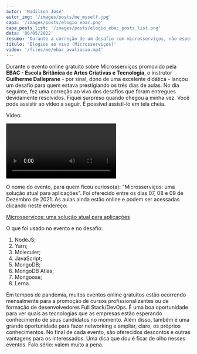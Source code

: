 ```yaml
---
autor: 'Nadilson José'
autor_img: '/images/posts/me_myself.jpg'
capa: '/images/posts/elogio_ebac.png'
capa_posts_list: '/images/posts/elogio_ebac_posts_list.png'
data: '06/05/2022'
resumo: 'Durante a correção de um desafio com microsserviços, não esperava ser elogiado pelo instrutor.'
titulo: 'Elogios ao vivo (Microsserviços)'
video: '/files/me/ebac_avaliacao.mp4'
---
```


Durante o evento online gratuito sobre Microsserviços promovido pela **EBAC - Escola Britânica de Artes Criativas e Tecnologia**, o instrutor **Guilherme Dalleprane** - por sinal, dono de uma excelente didática - lançou um desafio para quem estava prestigiando os três dias de aulas. No dia seguinte, fez uma correção ao vivo dos desafios que foram entregues devidamente resolvidos. Fiquei surpreso quando chegou a minha vez. Você pode assistir ao vídeo a seguir. É possível assisti-lo em tela cheia.

Vídeo:

 <video controls class="relative z-10 w-auto min-w-full min-h-full max-w-none aspect-auto">
    <source src="/files/me/ebac_avaliacao.mp4" type="video/mp4" />
    Seu navegador não suporta a exibição de vídeos.
</video>

O nome do evento, para quem ficou curioso(a): "Microsserviços: uma solução atual para aplicações". Foi oferecido entre os dias 07, 08 e 09 de Dezembro de 2021. As aulas ainda estão online e podem ser acessadas clicando neste endereço:

[Microsserviços: uma solução atual para aplicações](https://ebaconline.com.br/webinars/programacao-workshop-2021-12-07-08-09)

O que foi usado no evento e no desafio:

1. NodeJS;
2. Yarn;
3. Moleculer;
4. JavaScript;
5. MongoDB;
6. MongoDB Atlas;
7. Mongoose;
8. Lerna.

Em tempos de pandemia, muitos eventos online gratuitos estão ocorrendo mensalmente para a promoção de cursos profissionalizantes ou de formação de desenvolvedores Full Stack/DevOps. É uma boa oportunidade para ver quais as tecnologias que as empresas estão esperando conhecimento de seus candidatos no momento. Além disso, também é uma grande oportunidade para fazer networking e ampliar, claro, os próprios conhecimentos. No final de cada evento, são oferecidos descontos e outras vantagens para os interessados. Uma dica que dou é ficar de olho nesses eventos. Falo sério: valem muito a pena.
